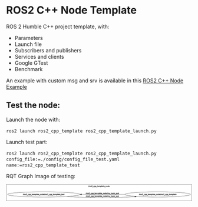 # ROS2 C++ Node Template

ROS 2 Humble C++ project template, with:
- Parameters
- Launch file
- Subscribers and publishers
- Services and clients
- Google GTest
- Benchmark

An example with custom msg and srv is available in this [ROS2 C++ Node Example](https://github.com/RPS98/ros2_cpp_node_example)

## Test the node:

Launch the node with:
```
ros2 launch ros2_cpp_template ros2_cpp_template_launch.py 
```

Launch test part:
```
ros2 launch ros2_cpp_template ros2_cpp_template_launch.py config_file:=./config/config_file_test.yaml name:=ros2_cpp_template_test
```

RQT Graph Image of testing:

![RQT Graph](./resources/rosgraph.png)